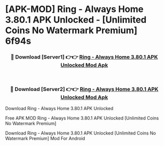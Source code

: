 # [APK-MOD] Ring - Always Home 3.80.1 APK Unlocked - [Unlimited Coins No Watermark Premium] 6f94s



<div align="center">
<h3>🔴 Download [Server1] 👉👉 <a href="https://momento.my/?title=Ring_-_Always_Home_3.80.1_APK_Unlocked">Ring - Always Home 3.80.1 APK Unlocked Mod Apk</a></h3><br>

<h3>🔴 Download [Server2] 👉👉 <a href="https://momento.my/?title=Ring_-_Always_Home_3.80.1_APK_Unlocked">Ring - Always Home 3.80.1 APK Unlocked Mod Apk</a></h3>
</div>



Download Ring - Always Home 3.80.1 APK Unlocked 

Free APK MOD Ring - Always Home 3.80.1 APK Unlocked [Unlimited Coins No Watermark Premium]

Download Ring - Always Home 3.80.1 APK Unlocked [Unlimited Coins No Watermark Premium] Mod For Android
